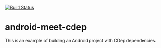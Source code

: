[![Build Status](https://travis-ci.org/jomof/android-meet-cdep.svg?branch=master)](https://travis-ci.org/jomof/android-meet-cdep)

# android-meet-cdep
This is an example of building an Android project with CDep dependencies.

